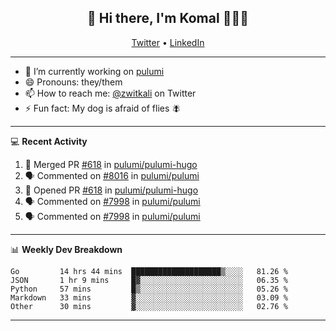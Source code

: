 <h2 align="center"> 👋 Hi there, I'm Komal 🧑🏾‍💻 </h2>
<p align="center">
    <a href="https://twitter.com/zwitkali">Twitter</a> •
    <a href="https://www.linkedin.com/in/komal-ali/">LinkedIn</a>
</p>

--------

- 🔭 I’m currently working on [pulumi](https://github.com/pulumi/pulumi)
- 😄 Pronouns: they/them
- 📫 How to reach me: [@zwitkali](https://twitter.com/zwitkali) on Twitter
- ⚡ Fun fact: My dog is afraid of flies 🪰

--------
💻 **Recent Activity**

<!--START_SECTION:activity-->
1. 🎉 Merged PR [#618](https://github.com/pulumi/pulumi-hugo/pull/618) in [pulumi/pulumi-hugo](https://github.com/pulumi/pulumi-hugo)
2. 🗣 Commented on [#8016](https://github.com/pulumi/pulumi/issues/8016) in [pulumi/pulumi](https://github.com/pulumi/pulumi)
3. 💪 Opened PR [#618](https://github.com/pulumi/pulumi-hugo/pull/618) in [pulumi/pulumi-hugo](https://github.com/pulumi/pulumi-hugo)
4. 🗣 Commented on [#7998](https://github.com/pulumi/pulumi/issues/7998) in [pulumi/pulumi](https://github.com/pulumi/pulumi)
5. 🗣 Commented on [#7998](https://github.com/pulumi/pulumi/issues/7998) in [pulumi/pulumi](https://github.com/pulumi/pulumi)
<!--END_SECTION:activity-->

--------

📊 **Weekly Dev Breakdown**
<!--START_SECTION:waka-->
```text
Go         14 hrs 44 mins  ████████████████████▒░░░░   81.26 % 
JSON       1 hr 9 mins     █▓░░░░░░░░░░░░░░░░░░░░░░░   06.35 % 
Python     57 mins         █▒░░░░░░░░░░░░░░░░░░░░░░░   05.26 % 
Markdown   33 mins         ▓░░░░░░░░░░░░░░░░░░░░░░░░   03.09 % 
Other      30 mins         ▓░░░░░░░░░░░░░░░░░░░░░░░░   02.76 % 
```
<!--END_SECTION:waka-->

--------